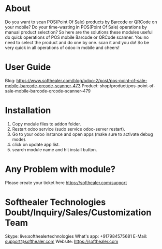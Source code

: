 About
============
Do you want to scan POS(Point Of Sale) products by Barcode or QRCode on your mobile? Do your time-wasting in POS(Point Of Sale) operations by manual product selection? So here are the solutions these modules useful do quick operations of POS mobile Barcode or QRCode scanner. You no need to select the product and do one by one. scan it and you do! So be very quick in all operations of odoo in mobile and cheers!

User Guide
============
Blog: https://www.softhealer.com/blog/odoo-2/post/pos-point-of-sale-mobile-barcode-qrcode-scanner-473
Product: shop/product/pos-point-of-sale-mobile-barcode-qrcode-scanner-479

Installation
============
1) Copy module files to addon folder.
2) Restart odoo service (sudo service odoo-server restart).
3) Go to your odoo instance and open apps (make sure to activate debug mode).
4) click on update app list.
5) search module name and hit install button.

Any Problem with module?
=====================================
Please create your ticket here https://softhealer.com/support

Softhealer Technologies Doubt/Inquiry/Sales/Customization Team
=====================================
Skype: live:softhealertechnologies
What's app: +917984575681
E-Mail: support@softhealer.com
Website: https://softhealer.com
